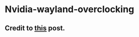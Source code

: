 # Nvidia-wayland-overclocking

## Credit to [this](https://forums.developer.nvidia.com/t/nvidia-gpu-overclocking-under-wayland-guide/290381) post.